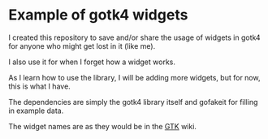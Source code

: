 # Example of gotk4 widgets

I created this repository to save and/or share the usage of widgets in gotk4 for
anyone who might get lost in it (like me).

I also use it for when I forget how a widget works.

As I learn how to use the library, I will be adding more widgets,
but for now, this is what I have.

The dependencies are simply the gotk4 library itself and gofakeit for filling in example data.

The widget names are as they would be in the [GTK](https://docs.gtk.org/gtk4/index.html) wiki.
